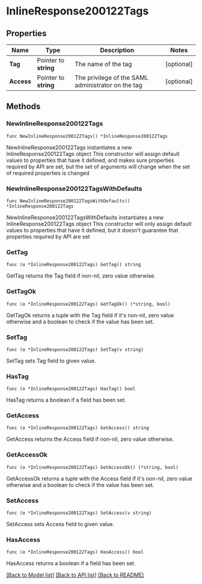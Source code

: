 # InlineResponse200122Tags

## Properties

Name | Type | Description | Notes
------------ | ------------- | ------------- | -------------
**Tag** | Pointer to **string** | The name of the tag | [optional] 
**Access** | Pointer to **string** | The privilege of the SAML administrator on the tag | [optional] 

## Methods

### NewInlineResponse200122Tags

`func NewInlineResponse200122Tags() *InlineResponse200122Tags`

NewInlineResponse200122Tags instantiates a new InlineResponse200122Tags object
This constructor will assign default values to properties that have it defined,
and makes sure properties required by API are set, but the set of arguments
will change when the set of required properties is changed

### NewInlineResponse200122TagsWithDefaults

`func NewInlineResponse200122TagsWithDefaults() *InlineResponse200122Tags`

NewInlineResponse200122TagsWithDefaults instantiates a new InlineResponse200122Tags object
This constructor will only assign default values to properties that have it defined,
but it doesn't guarantee that properties required by API are set

### GetTag

`func (o *InlineResponse200122Tags) GetTag() string`

GetTag returns the Tag field if non-nil, zero value otherwise.

### GetTagOk

`func (o *InlineResponse200122Tags) GetTagOk() (*string, bool)`

GetTagOk returns a tuple with the Tag field if it's non-nil, zero value otherwise
and a boolean to check if the value has been set.

### SetTag

`func (o *InlineResponse200122Tags) SetTag(v string)`

SetTag sets Tag field to given value.

### HasTag

`func (o *InlineResponse200122Tags) HasTag() bool`

HasTag returns a boolean if a field has been set.

### GetAccess

`func (o *InlineResponse200122Tags) GetAccess() string`

GetAccess returns the Access field if non-nil, zero value otherwise.

### GetAccessOk

`func (o *InlineResponse200122Tags) GetAccessOk() (*string, bool)`

GetAccessOk returns a tuple with the Access field if it's non-nil, zero value otherwise
and a boolean to check if the value has been set.

### SetAccess

`func (o *InlineResponse200122Tags) SetAccess(v string)`

SetAccess sets Access field to given value.

### HasAccess

`func (o *InlineResponse200122Tags) HasAccess() bool`

HasAccess returns a boolean if a field has been set.


[[Back to Model list]](../README.md#documentation-for-models) [[Back to API list]](../README.md#documentation-for-api-endpoints) [[Back to README]](../README.md)


